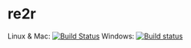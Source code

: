 # re2r

Linux & Mac: [![Build Status](https://travis-ci.org/qinwf/re2r.svg?branch=master)](https://travis-ci.org/qinwf/re2r) Windows: [![Build status](https://ci.appveyor.com/api/projects/status/n34unrvurpv18si5/branch/master?svg=true)](https://ci.appveyor.com/project/qinwf/re2r/branch/master)
